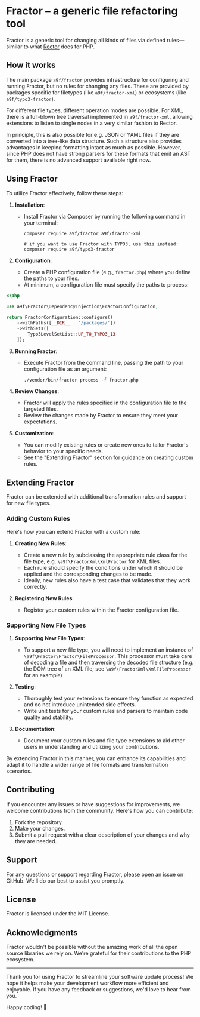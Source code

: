 # Fractor – a generic file refactoring tool

Fractor is a generic tool for changing all kinds of files via defined rules—similar to what [Rector](https://github.com/rectorphp/rector/) does for PHP.

## How it works

The main package `a9f/fractor` provides infrastructure for configuring and running Fractor,
but no rules for changing any files.
These are provided by packages specific for filetypes (like `a9f/fractor-xml`) 
or ecosystems (like `a9f/typo3-fractor`).

For different file types, different operation modes are possible.
For XML, there is a full-blown tree traversal implemented in `a9f/fractor-xml`,
allowing extensions to listen to single nodes in a very similar fashion to Rector.

In principle, this is also possible for e.g. JSON or YAML files
if they are converted into a tree-like data structure.
Such a structure also provides advantages in keeping formatting intact as much as possible.
However, since PHP does not have strong parsers for these formats that emit an AST for them,
there is no advanced support available right now.

## Using Fractor

To utilize Fractor effectively, follow these steps:

1. **Installation**:
    - Install Fractor via Composer by running the following command in your terminal:
      ```
      composer require a9f/fractor a9f/fractor-xml

      # if you want to use Fractor with TYPO3, use this instead:
      composer require a9f/typo3-fractor
      ```

2. **Configuration**:
    - Create a PHP configuration file (e.g., `fractor.php`) where you define the paths to your files.
    - At minimum, a configuration file must specify the paths to process:
```php
<?php
    
use a9f\Fractor\DependencyInjection\FractorConfiguration;      

return FractorConfiguration::configure()
    ->withPaths([__DIR__ . '/packages/'])
    ->withSets([
        Typo3LevelSetList::UP_TO_TYPO3_13
    ]);

```

3. **Running Fractor**:
    - Execute Fractor from the command line, passing the path to your configuration file as an argument:
      ```
      ./vendor/bin/fractor process -f fractor.php
      ```

4. **Review Changes**:
    - Fractor will apply the rules specified in the configuration file to the targeted files.
    - Review the changes made by Fractor to ensure they meet your expectations.

5. **Customization**:
    - You can modify existing rules or create new ones to tailor Fractor's behavior to your specific needs.
    - See the "Extending Fractor" section for guidance on creating custom rules.

## Extending Fractor

Fractor can be extended with additional transformation rules and support for new file types.

### Adding Custom Rules

Here's how you can extend Fractor with a custom rule:

1. **Creating New Rules**:
    - Create a new rule by subclassing the appropriate rule class for the file type,
      e.g. `\a9f\FractorXml\XmlFractor` for XML files.
    - Each rule should specify the conditions under which it should be applied and the corresponding changes to be made.
    - Ideally, new rules also have a test case that validates that they work correctly.

2. **Registering New Rules**:
    - Register your custom rules within the Fractor configuration file.

### Supporting New File Types

1. **Supporting New File Types**:
    - To support a new file type, you will need to implement an instance of `\a9f\Fractor\Fractor\FileProcessor`. 
      This processor must take care of decoding a file and then traversing the decoded file structure
      (e.g. the DOM tree of an XML file; see `\a9f\FractorXml\XmlFileProcessor` for an example)

2. **Testing**:
    - Thoroughly test your extensions to ensure they function as expected and do not introduce unintended side effects.
    - Write unit tests for your custom rules and parsers to maintain code quality and stability.

3. **Documentation**:
    - Document your custom rules and file type extensions to aid other users in understanding and utilizing your contributions.

By extending Fractor in this manner, you can enhance its capabilities and adapt it to handle a wider range of file formats and transformation scenarios.

## Contributing

If you encounter any issues or have suggestions for improvements,
we welcome contributions from the community. Here's how you can contribute:

1. Fork the repository.
2. Make your changes.
3. Submit a pull request with a clear description of your changes and why they are needed.

## Support

For any questions or support regarding Fractor, please open an issue on GitHub. We'll do our best to assist you promptly.

## License

Fractor is licensed under the MIT License.

## Acknowledgments

Fractor wouldn't be possible without the amazing work of all the open source libraries we rely on.
We're grateful for their contributions to the PHP ecosystem.

-----

Thank you for using Fractor to streamline your software update process!
We hope it helps make your development workflow more efficient and enjoyable.
If you have any feedback or suggestions, we'd love to hear from you.

Happy coding! 🚀
